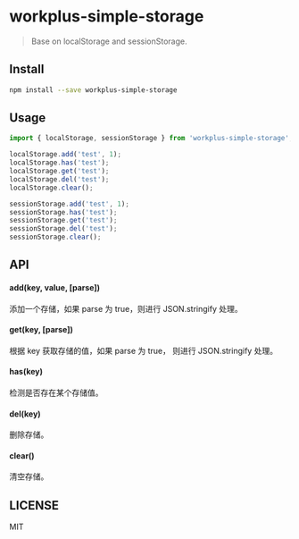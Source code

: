 # workplus-simple-storage

> Base on localStorage and sessionStorage.

## Install

```bash
npm install --save workplus-simple-storage
```

## Usage

```js
import { localStorage, sessionStorage } from 'workplus-simple-storage';

localStorage.add('test', 1);
localStorage.has('test');
localStorage.get('test');
localStorage.del('test');
localStorage.clear();

sessionStorage.add('test', 1);
sessionStorage.has('test');
sessionStorage.get('test');
sessionStorage.del('test');
sessionStorage.clear();
```

## API

#### add(key, value, [parse])

添加一个存储，如果 parse 为 true，则进行 JSON.stringify 处理。

#### get(key, [parse])

根据 key 获取存储的值，如果 parse 为 true， 则进行 JSON.stringify 处理。

#### has(key)

检测是否存在某个存储值。

#### del(key)

删除存储。

#### clear()

清空存储。

## LICENSE

MIT

